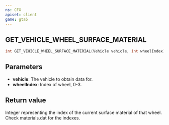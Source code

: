 ```yaml
---
ns: CFX
apiset: client
game: gta5
---
```

## GET_VEHICLE_WHEEL_SURFACE_MATERIAL

```c
int GET_VEHICLE_WHEEL_SURFACE_MATERIAL(Vehicle vehicle, int wheelIndex);
```


## Parameters
* **vehicle**: The vehicle to obtain data for.
* **wheelIndex**: Index of wheel, 0-3.

## Return value
Integer representing the index of the current surface material of that wheel. Check materials.dat for the indexes.